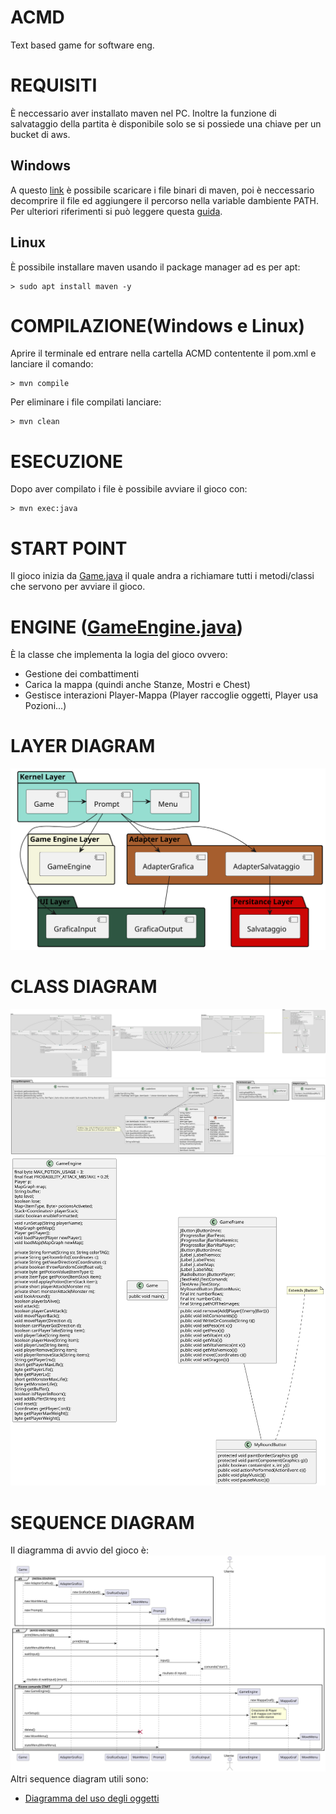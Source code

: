 # ACMD
Text based game for software eng.

# REQUISITI
È neccessario aver installato maven nel PC. Inoltre la funzione di salvataggio della partita è disponibile solo se si possiede una chiave per un bucket di aws.
## Windows
A questo [link](https://maven.apache.org/download.cgi) è possibile scaricare i file binari di maven, poi è neccessario decomprire il file ed aggiungere il percorso nella variable dambiente PATH.
Per ulteriori riferimenti si può leggere questa [guida](https://phoenixnap.com/kb/install-maven-windows).

## Linux
È possibile installare maven usando il package manager ad es per apt:
```
> sudo apt install maven -y
```


# COMPILAZIONE(Windows e Linux)
Aprire il terminale ed entrare nella cartella ACMD contentente il pom.xml e lanciare il comando:
```
> mvn compile
```
Per eliminare i file compilati lanciare:
```
> mvn clean
```
# ESECUZIONE 
Dopo aver compilato i file è possibile avviare il gioco con:
```
> mvn exec:java
```

# START POINT
Il gioco inizia da [Game.java](https://github.com/PdP03/ACMD/blob/dev/ACMD/src/main/java/com/ACMD/app/Kernel_Layer/Game.java) il quale andra a richiamare tutti i metodi/classi che servono per avviare il gioco.

# ENGINE ([GameEngine.java](https://github.com/PdP03/ACMD/blob/dev/ACMD/src/main/java/com/ACMD/app/Engine_Layer/GameEngine/GameEngine.java))
È la classe che implementa la logia del gioco ovvero:
* Gestione dei combattimenti
* Carica la mappa (quindi anche Stanze, Mostri e Chest)
* Gestisce interazioni Player-Mappa (Player raccoglie oggetti, Player usa Pozioni...)

# LAYER DIAGRAM
![LayerDiagram](https://github.com/PdP03/ACMD/blob/dev/DiagrammiUML/LayerDiagram.svg)

# CLASS DIAGRAM
![Class Diagram](https://github.com/PdP03/ACMD/blob/dev/DiagrammiUML/ClassDiagram(Entita-MenuGraphic-Mappa-Prompt).svg)
![Class Diagram](https://github.com/PdP03/ACMD/blob/dev/DiagrammiUML/ClassDiagram(Storage-Persistance-Adapter).svg)
![Class Diagram](https://github.com/PdP03/ACMD/blob/dev/DiagrammiUML/ClassDiagram(GameEngine-Game-GameFrame).svg)


# SEQUENCE DIAGRAM
Il diagramma di avvio del gioco è:
![Alt text](https://github.com/PdP03/ACMD/blob/dev/DiagrammiUML/SequenceDiagram.svg)
Altri sequence diagram utili sono:
* [Diagramma del uso degli oggetti](https://github.com/PdP03/ACMD/tree/dev/DiagrammiUML/SequenceOggeti.puml)


